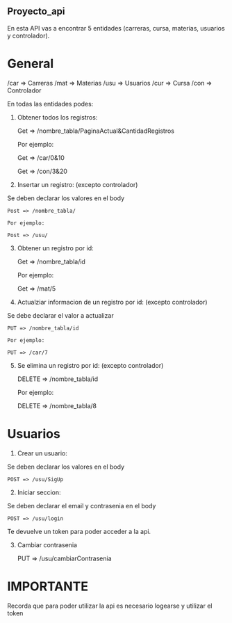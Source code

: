 ## Proyecto_api
En esta API vas a encontrar 5 entidades (carreras, cursa, materias, usuarios y controlador).

# General
/car => Carreras
/mat => Materias
/usu => Usuarios
/cur => Cursa
/con => Controlador

En todas las entidades podes:

1. Obtener todos los registros:

    Get => /nombre_tabla/PaginaActual&CantidadRegistros
    
    Por ejemplo:
    
    Get => /car/0&10
    
    Get => /con/3&20
    

2. Insertar un registro: (excepto controlador)

Se deben declarar los valores en el body

    Post => /nombre_tabla/
    
    Por ejemplo:
    
    Post => /usu/
    

3. Obtener un registro por id: 

    Get => /nombre_tabla/id
    
    Por ejemplo:
    
    Get => /mat/5

4. Actualziar informacion de un registro por id: (excepto controlador)

Se debe declarar el valor a actualizar

    PUT => /nombre_tabla/id
    
    Por ejemplo:
    
    PUT => /car/7

5. Se elimina un registro por id: (excepto controlador)

    DELETE => /nombre_tabla/id
    
    Por ejemplo:
    
    DELETE => /nombre_tabla/8


# Usuarios

1. Crear un usuario:

Se deben declarar los valores en el body

    POST => /usu/SigUp

2. Iniciar seccion:

Se deben declarar el email y contrasenia en el body

    POST => /usu/login
    
Te devuelve un token para poder acceder a la api.


3. Cambiar contrasenia

    PUT => /usu/cambiarContrasenia

# IMPORTANTE
Recorda que para poder utilizar la api es necesario logearse y utilizar el token
